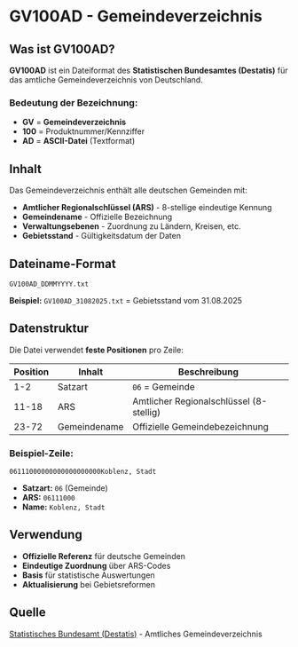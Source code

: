 # GV100AD - Gemeindeverzeichnis

## Was ist GV100AD?

**GV100AD** ist ein Dateiformat des **Statistischen Bundesamtes (Destatis)** für das amtliche Gemeindeverzeichnis von Deutschland.

### Bedeutung der Bezeichnung:
- **GV** = **Gemeindeverzeichnis**
- **100** = Produktnummer/Kennziffer
- **AD** = **ASCII-Datei** (Textformat)

## Inhalt

Das Gemeindeverzeichnis enthält alle deutschen Gemeinden mit:
- **Amtlicher Regionalschlüssel (ARS)** - 8-stellige eindeutige Kennung
- **Gemeindename** - Offizielle Bezeichnung
- **Verwaltungsebenen** - Zuordnung zu Ländern, Kreisen, etc.
- **Gebietsstand** - Gültigkeitsdatum der Daten

## Dateiname-Format

```
GV100AD_DDMMYYYY.txt
```

**Beispiel:** `GV100AD_31082025.txt` = Gebietsstand vom 31.08.2025

## Datenstruktur

Die Datei verwendet **feste Positionen** pro Zeile:

| Position | Inhalt | Beschreibung |
|----------|--------|--------------|
| 1-2 | Satzart | `06` = Gemeinde |
| 11-18 | ARS | Amtlicher Regionalschlüssel (8-stellig) |
| 23-72 | Gemeindename | Offizielle Gemeindebezeichnung |

### Beispiel-Zeile:
```
06111000000000000000000Koblenz, Stadt                                    
```
- **Satzart:** `06` (Gemeinde)
- **ARS:** `06111000`
- **Name:** `Koblenz, Stadt`

## Verwendung

- **Offizielle Referenz** für deutsche Gemeinden
- **Eindeutige Zuordnung** über ARS-Codes
- **Basis** für statistische Auswertungen
- **Aktualisierung** bei Gebietsreformen

## Quelle

[Statistisches Bundesamt (Destatis)](https://www.destatis.de) - Amtliches Gemeindeverzeichnis